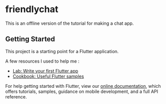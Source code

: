 # friendlychat
 This is an offline version of the tutorial for making a chat app.

## Getting Started

This project is a starting point for a Flutter application.

A few resources I used to help me :

- [Lab: Write your first Flutter app](https://flutter.dev/docs/get-started/codelab)
- [Cookbook: Useful Flutter samples](https://flutter.dev/docs/cookbook)

For help getting started with Flutter, view our
[online documentation](https://flutter.dev/docs), which offers tutorials,
samples, guidance on mobile development, and a full API reference.
